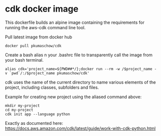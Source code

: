 # cdk docker image

This dockerfile builds an alpine image containing the requirements for running the aws-cdk command line tool.

Pull latest image from docker hub

```
docker pull pkumaschow/cdk
```

Create a bash alias n your .bashrc file to transparently call the image from your bash terminal.

```
alias cdk='project_name=${PWD##*/};docker run --rm -w /$project_name -v `pwd`/:/$project_name pkumaschow/cdk'
```

cdk uses the name of the current directory to name various elements of the project, including classes, subfolders and files.

Example for creating new project using the aliased command above:

```
mkdir my-project
cd my-project
cdk init app --language python
```
Exactly as documented here: https://docs.aws.amazon.com/cdk/latest/guide/work-with-cdk-python.html

